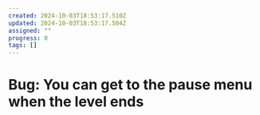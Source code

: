 ```yaml
---
created: 2024-10-03T18:53:17.510Z
updated: 2024-10-03T18:53:17.504Z
assigned: ""
progress: 0
tags: []
---
```


# Bug: You can get to the pause menu when the level ends
